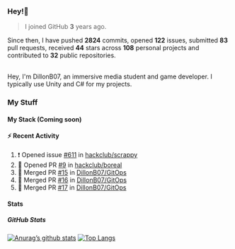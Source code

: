 ### Hey!👋
<!-- [![Banner](banner.png)](https://dillonb07.is-a.dev) -->


> I joined GitHub **3** years ago.

Since then, I have pushed **2824** commits, opened **122** issues, submitted **83** pull requests, received **44** stars across **108** personal projects and contributed to **32** public repositories.

<br>
Hey, I'm DillonB07, an immersive media student and game developer. I typically use Unity and C# for my projects.

<br>

### My Stuff

#### My Stack (Coming soon)

#### :zap: Recent Activity

<!--START_SECTION:activity-->
1. ❗ Opened issue [#611](https://github.com/hackclub/scrappy/issues/611) in [hackclub/scrappy](https://github.com/hackclub/scrappy)
2. 💪 Opened PR [#9](https://github.com/hackclub/boreal/pull/9) in [hackclub/boreal](https://github.com/hackclub/boreal)
3. 🎉 Merged PR [#15](https://github.com/DillonB07/GitOps/pull/15) in [DillonB07/GitOps](https://github.com/DillonB07/GitOps)
4. 🎉 Merged PR [#16](https://github.com/DillonB07/GitOps/pull/16) in [DillonB07/GitOps](https://github.com/DillonB07/GitOps)
5. 🎉 Merged PR [#17](https://github.com/DillonB07/GitOps/pull/17) in [DillonB07/GitOps](https://github.com/DillonB07/GitOps)
<!--END_SECTION:activity-->

#### Stats

##### GitHub Stats
[![Anurag’s github stats](https://github-readme-stats.vercel.app/api?username=dillonb07&show_icons=true&theme=radical)](https://github.com/dillonb07)
[![Top Langs](https://github-readme-stats.vercel.app/api/top-langs/?username=dillonb07&layout=compact&theme=radical)](https://github.com/dillonb07)
